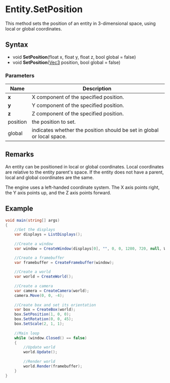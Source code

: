 # Entity.SetPosition
This method sets the position of an entity in 3-dimensional space, using local or global coordinates.

## Syntax
* void **SetPosition**(float x, float y, float z, bool global = false)
* void **SetPosition**([Vec3](CS_Vec3.md) position, bool global = false)

### Parameters
| Name | Description |
| ------ | ------ |
| **x** | X component of the specified position. |
| **y** | Y component of the specified position. |
| **z** | Z component of the specified position. |
| position | the position to set. |
| global | indicates whether the position should be set in global or local space. |

## Remarks
An entity can be positioned in local or global coordinates. Local coordinates are relative to the entity parent's space. If the entity does not have a parent, local and global coordinates are the same.

The engine uses a left-handed coordinate system. The X axis points right, the Y axis points up, and the Z axis points forward.

## Example
```C#
void main(string[] args)
{
	//Get the displays
	var displays = ListDisplays();
  
	//Create a window
	var window = CreateWindow(displays[0], "", 0, 0, 1280, 720, null, WINDOW_CENTER | WINDOW_TITLEBAR);

	//Create a framebuffer
	var framebuffer = CreateFramebuffer(window);
    
	//Create a world
	var world = CreateWorld();
    
	//Create a camera
	var camera = CreateCamera(world);
	camera.Move(0, 0, -4);
  
	//Create box and set its orientation
	var box = CreateBox(world);    
	box.SetPosition(1, 0, 0);
	box.SetRotation(0, 0, 45);
	box.SetScale(2, 1, 1);
  
	//Main loop
	while (window.Closed() == false)
	{
		//Update world
		world.Update();
		
		//Render world
		world.Render(framebuffer);
	}
}
```
